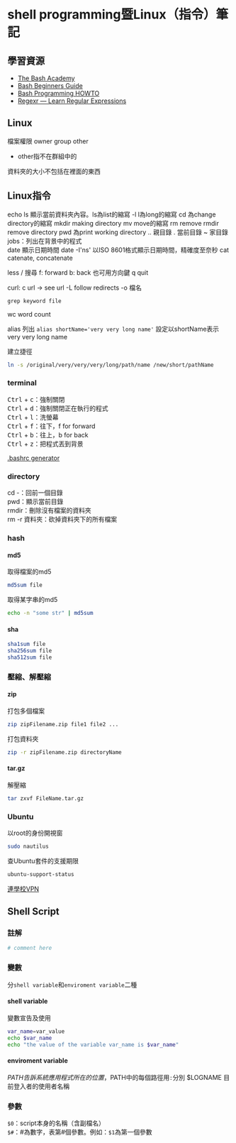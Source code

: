 # shell programming暨Linux（指令）筆記

## 學習資源
* [The Bash Academy](http://www.bash.academy/)
* [Bash Beginners Guide](http://www.tldp.org/LDP/Bash-Beginners-Guide/html/)
* [Bash Programming HOWTO](http://tldp.org/HOWTO/Bash-Prog-Intro-HOWTO.html)
* [Regexr — Learn Regular Expressions](http://regexr.com/)

## Linux
檔案權限
owner group other

* other指不在群組中的

資料夾的大小不包括在裡面的東西

## Linux指令
echo
ls 顯示當前資料夾內容。ls為list的縮寫
-l l為long的縮寫
cd 為change directory的縮寫
mkdir making directory
mv move的縮寫
rm remove
rmdir remove directory
pwd 為print working directory
.. 親目錄
. 當前目錄
~ 家目錄
jobs：列出在背景中的程式  
date 顯示日期時間
date -I'ns' 以ISO 8601格式顯示日期時間，精確度至奈秒
cat catenate, concatenate

less
/ 搜尋
f: forward
b: back
也可用方向鍵
q quit

curl: c url → see url
-L follow redirects
-o 檔名

`grep keyword file`

wc word count

alias 列出
`alias shortName='very very long name'` 設定以shortName表示very very long name

建立捷徑  
```bash
ln -s /original/very/very/very/long/path/name /new/short/pathName
```
### terminal
<kbd>Ctrl</kbd> + <kbd>c</kbd>：強制關閉  
<kbd>Ctrl</kbd> + <kbd>d</kbd>：強制關閉正在執行的程式  
<kbd>Ctrl</kbd> + <kbd>l</kbd>：洗螢幕  
<kbd>Ctrl</kbd> + <kbd>f</kbd>：往下，f for forward  
<kbd>Ctrl</kbd> + <kbd>b</kbd>：往上，b for back  
<kbd>Ctrl</kbd> + <kbd>z</kbd>：把程式丟到背景  

[.bashrc generator](http://bashrcgenerator.com/)

### directory
cd -：回前一個目錄  
pwd：顯示當前目錄  
rmdir：刪除沒有檔案的資料夾  
rm -r 資料夾：砍掉資料夾下的所有檔案  

### hash
#### md5
取得檔案的md5
```bash
md5sum file
```

取得某字串的md5
```bash
echo -n "some str" | md5sum
```

#### sha
```bash
sha1sum file
sha256sum file
sha512sum file
```

### 壓縮、解壓縮
#### zip
打包多個檔案
```bash
zip zipFilename.zip file1 file2 ...
```

打包資料夾
```bash
zip -r zipFilename.zip directoryName
```

#### tar.gz
解壓縮
```bash
tar zxvf FileName.tar.gz
```

### Ubuntu
以root的身份開視窗
```bash
sudo nautilus
```

查Ubuntu套件的支援期限
```bash
ubuntu-support-status
```

[連學校VPN](http://ccnet.ntu.edu.tw/vpn/for-ubuntu.html)

## Shell Script
### 註解
```bash
# comment here
```

### 變數
分`shell variable`和`enviroment variable`二種

#### shell variable
變數宣告及使用
```bash
var_name=var_value
echo $var_name
echo "the value of the variable var_name is $var_name"
```

#### enviroment variable
$PATH 告訴系統應用程式所在的位置，$PATH中的每個路徑用`:`分別
$LOGNAME 目前登入者的使用者名稱

### 參數
`$0`：script本身的名稱（含副檔名）  
`$#`：#為數字，表第#個參數。例如：`$1`為第一個參數  